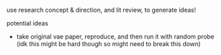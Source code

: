 use research concept & direction, and lit review, to generate ideas!

potential ideas
- take original vae paper, reproduce, and then run it with random probe (idk this might be hard though so might need to break this down) 